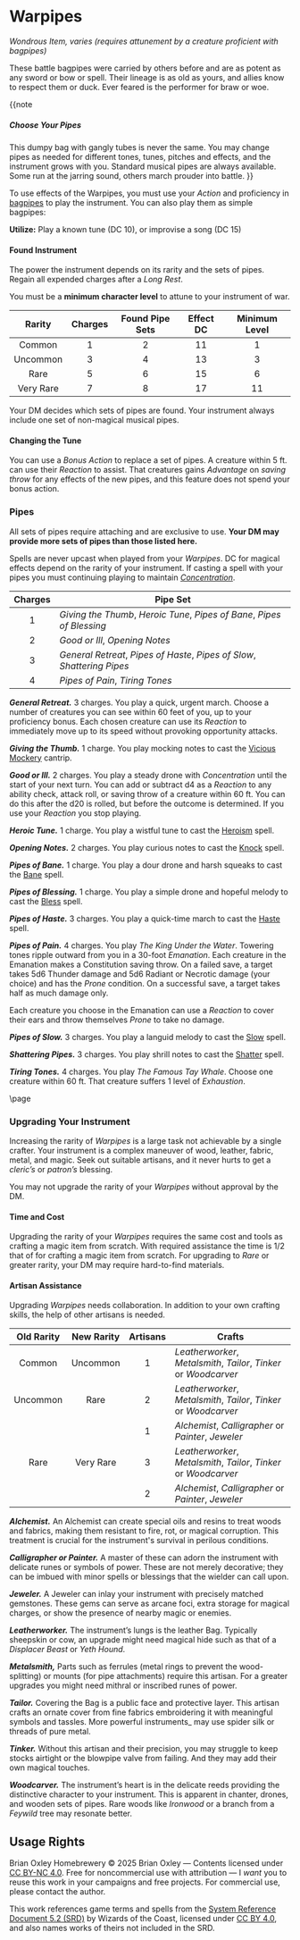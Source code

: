 # Warpipes

_Wondrous Item, varies (requires attunement by a creature proficient with bagpipes)_

These battle bagpipes were carried by others before and are as potent as any sword or bow or spell. Their lineage is as old as yours, and allies know to respect them or duck. Ever feared is the performer for braw or woe.

{{note
##### Choose Your Pipes

This dumpy bag with gangly tubes is never the same. You may change pipes as needed for different tones, tunes, pitches and effects, and the instrument grows with you. Standard musical pipes are always available. Some run at the jarring sound, others march prouder into battle.
}}

To use effects of the Warpipes, you must use your _Action_ and proficiency in [bagpipes](https://www.dndbeyond.com/equipment/463-bagpipes) to play the instrument. You can also play them as simple bagpipes:

**Utilize:** Play a known tune (DC 10), or improvise a song (DC 15)

#### Found Instrument

The power the instrument depends on its rarity and the sets of pipes. Regain all expended charges after a _Long Rest_. 

You must be a **minimum character level** to attune to your instrument of war.

| Rarity | Charges | Found Pipe Sets | Effect DC | Minimum Level |
|:-:|:-:|:-:|:-:|:-:|
| Common | 1 | 2 | 11 | 1 |
| Uncommon | 3 | 4 | 13 | 3 |
| Rare | 5 | 6 | 15 | 6 |
| Very Rare | 7 | 8 | 17 | 11 |

Your DM decides which sets of pipes are found. Your instrument always include one set of non-magical musical pipes.

#### Changing the Tune

You can use a _Bonus Action_ to replace a set of pipes. A creature within 5 ft. can use their _Reaction_ to assist. That creatures gains _Advantage_ on _saving throw_ for any effects of the new pipes, and this feature does not spend your bonus action.

### Pipes

All sets of pipes require attaching and are exclusive to use. **Your DM may provide more sets of pipes than those listed here.**

Spells are never upcast when played from your _Warpipes_. DC for magical effects depend on the rarity of your instrument. If casting a spell with your pipes you must continuing playing to maintain _[Concentration](https://www.dndbeyond.com/sources/dnd/br-2024/rules-glossary#Concentration)_.

| Charges | Pipe Set |
|:-:|--|
| 1 | _Giving the Thumb_, _Heroic Tune_, _Pipes of Bane_, _Pipes of Blessing_ |
| 2 | _Good or Ill_, _Opening Notes_ |
| 3 | _General Retreat_, _Pipes of Haste_, _Pipes of Slow_, _Shattering Pipes_ |
| 4 | _Pipes of Pain_, _Tiring Tones_ |

_**General Retreat.**_ 3 charges. You play a quick, urgent march. Choose a number of creatures you can see within 60 feet of you, up to your proficiency bonus. Each chosen creature can use its _Reaction_ to immediately move up to its speed without provoking opportunity attacks.

_**Giving the Thumb.**_ 1 charge. You play mocking notes to cast the [Vicious Mockery](https://www.dndbeyond.com/sources/dnd/br-2024/spell-descriptions#ViciousMockery) cantrip.

_**Good or Ill.**_ 2 charges. You play a steady drone with _Concentration_ until the start of your next turn. You can add or subtract d4 as a _Reaction_ to any ability check, attack roll, or saving throw of a creature within 60 ft. You can do this after the d20 is rolled, but before the outcome is determined. If you use your _Reaction_ you stop playing.

_**Heroic Tune.**_ 1 charge. You play a wistful tune to cast the [Heroism](https://www.dndbeyond.com/sources/dnd/br-2024/spell-descriptions#Heroism) spell.

_**Opening Notes.**_ 2 charges. You play curious notes to cast the [Knock](https://www.dndbeyond.com/sources/dnd/br-2024/spell-descriptions#Knock) spell.

_**Pipes of Bane.**_ 1 charge. You play a dour drone and harsh squeaks to cast the [Bane](https://www.dndbeyond.com/sources/dnd/br-2024/spell-descriptions#Bane) spell.

_**Pipes of Blessing.**_ 1 charge. You play a simple drone and hopeful melody to cast the [Bless](https://www.dndbeyond.com/sources/dnd/br-2024/spell-descriptions#Bless) spell.

_**Pipes of Haste.**_ 3 charges. You play a quick-time march to cast the [Haste](https://www.dndbeyond.com/sources/dnd/br-2024/spell-descriptions#Haste) spell.

_**Pipes of Pain.**_ 4 charges. You play _The King Under the Water_. Towering tones ripple outward from you in a 30-foot _Emanation_. Each creature in the Emanation makes a Constitution saving throw. On a failed save, a target takes 5d6 Thunder damage and 5d6 Radiant or Necrotic damage (your choice) and has the _Prone_ condition. On a successful save, a target takes half as much damage only.

Each creature you choose in the Emanation can use a _Reaction_ to cover their ears and throw themselves _Prone_ to take no damage.

_**Pipes of Slow.**_ 3 charges. You play a languid melody to cast the [Slow](https://www.dndbeyond.com/sources/dnd/br-2024/spell-descriptions#Slow) spell.

_**Shattering Pipes.**_ 3 charges. You play shrill notes to cast the [Shatter](https://www.dndbeyond.com/sources/dnd/br-2024/spell-descriptions#Shatter) spell.

_**Tiring Tones.**_ 4 charges. You play _The Famous Tay Whale_. Choose one creature within 60 ft. That creature suffers 1 level of _Exhaustion_.

\page

### Upgrading Your Instrument

Increasing the rarity of _Warpipes_ is a large task not achievable by a single crafter. Your instrument is a complex maneuver of wood, leather, fabric, metal, and magic. Seek out suitable artisans, and it never hurts to get a _cleric&rsquo;s_ or _patron&rsquo;s_ blessing.

You may not upgrade the rarity of your _Warpipes_ without approval by the DM.

#### Time and Cost

Upgrading the rarity of your _Warpipes_ requires the same cost and tools as crafting a magic item from scratch. With required assistance the time is 1/2 that of for crafting a magic item from scratch. For upgrading to _Rare_ or greater rarity, your DM may require hard-to-find materials.

#### Artisan Assistance

Upgrading _Warpipes_ needs collaboration. In addition to your own crafting skills, the help of other artisans is needed.

| Old Rarity | New Rarity | Artisans | Crafts |
|:-:|:-:|:-:|--|
| Common | Uncommon | 1 | _Leatherworker_, _Metalsmith_, _Tailor_, _Tinker_ or _Woodcarver_ |
| Uncommon | Rare | 2 | _Leatherworker_, _Metalsmith_, _Tailor_, _Tinker_ or _Woodcarver_ |
| &nbsp; | &nbsp; | 1 | _Alchemist_, _Calligrapher_ or _Painter_, _Jeweler_ |
| Rare | Very Rare | 3 | _Leatherworker_, _Metalsmith_, _Tailor_, _Tinker_ or _Woodcarver_ |
| &nbsp; | &nbsp; | 2 | _Alchemist_, _Calligrapher_ or _Painter_, _Jeweler_ |

_**Alchemist.**_ An Alchemist can create special oils and resins to treat woods and fabrics, making them resistant to fire, rot, or magical corruption. This treatment is crucial for the instrument's survival in perilous conditions.

_**Calligrapher or Painter.**_ A master of these can adorn the instrument with delicate runes or symbols of power. These are not merely decorative; they can be imbued with minor spells or blessings that the wielder can call upon.

_**Jeweler.**_ A Jeweler can inlay your instrument with precisely matched gemstones. These gems can serve as arcane foci, extra storage for magical charges, or show the presence of nearby magic or enemies.

_**Leatherworker.**_ The instrument&rsquo;s lungs is the leather Bag. Typically sheepskin or cow, an upgrade might need magical hide such as that of a _Displacer Beast_ or _Yeth Hound_.

_**Metalsmith,**_ Parts such as ferrules (metal rings to prevent the wood-splitting) or mounts (for pipe attachments) require this artisan. For a greater upgrades you might need mithral or inscribed runes of power.

_**Tailor.**_ Covering the Bag is a public face and protective layer. This artisan crafts an ornate cover from fine fabrics embroidering it with meaningful symbols and tassles. More powerful instruments_ may use spider silk or threads of pure metal.

_**Tinker.**_ Without this artisan and their precision, you may struggle to keep stocks airtight or the blowpipe valve from failing. And they may add their own magical touches.

_**Woodcarver.**_ The instrument&rsquo;s heart is in the delicate reeds providing the distinctive character to your instrument. This is apparent in chanter, drones, and wooden sets of pipes. Rare woods like _Ironwood_ or a branch from a _Feywild_ tree may resonate better.

## Usage Rights

Brian Oxley Homebrewery &copy; 2025 Brian Oxley &mdash; Contents licensed under [CC BY-NC 4.0](https://creativecommons.org/licenses/by-nc/4.0/). Free for noncommercial use with attribution &mdash; I _want_ you to reuse this work in your campaigns and free projects. For commercial use, please contact the author.

This work references game terms and spells from the [System Reference Document 5.2 (SRD)](https://dnd.wizards.com/resources/systems-reference-document) by Wizards of the Coast, licensed under [CC BY 4.0](https://creativecommons.org/licenses/by/4.0/), and also names works of theirs not included in the SRD.
